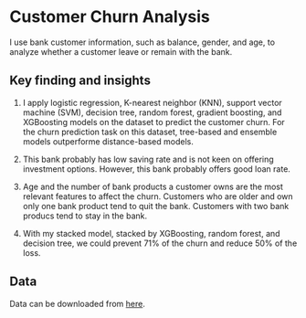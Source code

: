 # Customer Churn Analysis
I use bank customer information, such as balance, gender, and age, to analyze whether a customer leave or remain with the bank.

## Key finding and insights

1. I apply logistic regression, K-nearest neighbor (KNN), support vector machine (SVM), decision tree, random forest, gradient boosting,
   and XGBoosting models on the dataset to predict the customer churn. For the churn prediction task on this dataset,
   tree-based and ensemble models outperforme distance-based models.

2. This bank probably has low saving rate and is not keen on offering investment options. However, this bank probably offers good loan rate.

3. Age and the number of bank products a customer owns are the most relevant features to affect the churn. Customers who are older and own only one bank product tend to quit the bank.
   Customers with two bank producs tend to stay in the bank.

4. With my stacked model, stacked by XGBoosting, random forest, and decision tree, we could prevent 71% of the churn and reduce 50% of the loss.

## Data
Data can be downloaded from [here](https://www.kaggle.com/datasets/divu2001/customer-churn-rate/data]).

